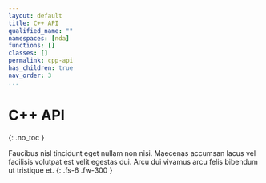 ```yaml
---
layout: default
title: C++ API
qualified_name: ""
namespaces: [nda]
functions: []
classes: []
permalink: cpp-api
has_children: true
nav_order: 3
...
```


# C++ API
{: .no_toc }

Faucibus nisl tincidunt eget nullam non nisi. Maecenas accumsan lacus vel facilisis volutpat est velit egestas dui. Arcu dui vivamus arcu felis bibendum ut tristique et.
{: .fs-6 .fw-300 }

<!--
TODO cpp2doc:

1. change destination folder to docs/cpp-api

2. Add the following properties to YAML
- title
- has-children (if applicable)
- parent
- grand-parent (if applicable)
- permalink [Should ignore the docs folder and use dashes not underscores ex: cpp-api/nda/make-view]

3. Remove all the locations with _ at the end of Urls.

-->